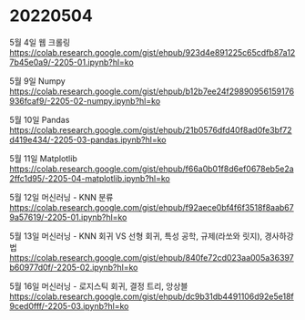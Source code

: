 # 20220504
5월 4일 웹 크롤링
https://colab.research.google.com/gist/ehpub/923d4e891225c65cdfb87a127b45e0a9/-2205-01.ipynb?hl=ko

5월 9일 Numpy
https://colab.research.google.com/gist/ehpub/b12b7ee24f29890956159176936fcaf9/-2205-02-numpy.ipynb?hl=ko

5월 10일 Pandas
https://colab.research.google.com/gist/ehpub/21b0576dfd40f8ad0fe3bf72d419e434/-2205-03-pandas.ipynb?hl=ko

5월 11일 Matplotlib
https://colab.research.google.com/gist/ehpub/f66a0b01f8d6ef0678eb5e2a2ffc1d95/-2205-04-matplotlib.ipynb?hl=ko

5월 12일 머신러닝 - KNN 분류
https://colab.research.google.com/gist/ehpub/f92aece0bf4f6f3518f8aab679a57619/-2205-01.ipynb?hl=ko

5월 13일 머신러닝 - KNN 회귀 VS 선형 회귀, 특성 공학, 규제(라쏘와 릿지), 경사하강법
https://colab.research.google.com/gist/ehpub/840fe72cd023aa005a36397b60977d0f/-2205-02.ipynb?hl=ko

5월 16일 머신러닝 - 로지스틱 회귀, 결정 트리, 앙상블
https://colab.research.google.com/gist/ehpub/dc9b31db4491106d92e5e18f9ced0fff/-2205-03.ipynb?hl=ko

